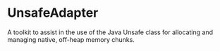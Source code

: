 UnsafeAdapter
=============

A toolkit to assist in the use of the Java Unsafe class for allocating and managing native, off-heap memory chunks.
